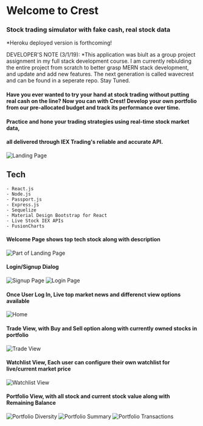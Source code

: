# Welcome to Crest
###  Stock trading simulator with fake cash, real stock data

*Heroku deployed version is forthcoming!

DEVELOPER'S NOTE (3/1/19): 
*This application was biult as a group project assignment in my full stack development course. I am currently rebiulding the entire project from scratch to better grasp MERN stack development, and update and add new features. The next generation is called wavecrest and can be found in a seperate repo. Stay Tuned.

#### Have you ever wanted to try your hand at stock trading without putting real cash on the line? Now you can with Crest! Develop your own portfolio from our pre-allocated budget and track its performance over time.
#### Practice and hone your trading strategies using real-time stock market data, 
#### all delivered through IEX Trading's reliable and accurate API.

![Landing Page](snap/welcome.png)

## Tech

```
- React.js
- Node.js
- Passport.js
- Express.js
- Sequelize
- Material Design Bootstrap for React
- Live Stock IEX APIs
- FusionCharts
```

#### Welcome Page shows top tech stock along with description

![Part of Landing Page](snap/welcomepage2.png)



#### Login/Signup Dialog 

![Signup Page](snap/signup.png)
![Login Page](snap/login.png)



#### Once User Log In, Live top market news and differenct view options available

![Home](snap/home.png)



#### Trade View, with Buy and Sell option along with currently owned stocks in portfolio

![Trade View](snap/trade.png)



#### Watchlist View, Each user can configure their own watchlist for live/current market price

![Watchlist View](snap/watchlist.png)



#### Portfolio View, with all stock and current stock value along with Remaining Balance

![Portfolio Diversity](snap/portfolio-diversity.png)
![Portfolio Summary](snap/portfolio-summary.png)
![Portfolio Transactions](snap/portfolio-transactions.png)


